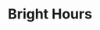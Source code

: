 ---
title: Bright Hours
weight: 16
type: docs
prev: prayer-book/great-hours
next: prayer-book/pro-liturgy
toc: false
---